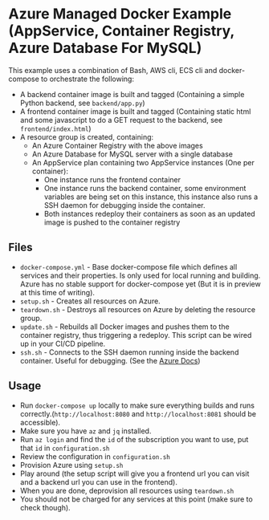 # Azure Managed Docker Example (AppService, Container Registry, Azure Database For MySQL)

This example uses a combination of Bash, AWS cli, ECS cli and docker-compose to orchestrate the following:

- A backend container image is built and tagged (Containing a simple Python backend, see `backend/app.py`)
- A frontend container image is built and tagged (Containing static html and some javascript to do a GET request to the backend, see `frontend/index.html`)
- A resource group is created, containing:
  - An Azure Container Registry with the above images
  - An Azure Database for MySQL server with a single database
  - An AppService plan containing two AppService instances (One per container):
    - One instance runs the frontend container
    - One instance runs the backend container, some environment variables are being set on this instance, this instance also runs a SSH daemon for debugging inside the container.
    - Both instances redeploy their containers as soon as an updated image is pushed to the container registry

## Files
- `docker-compose.yml` - Base docker-compose file which defines all services and their properties. Is only used for local running and building. Azure has no stable support for docker-compose yet (But it is in preview at this time of writing).
- `setup.sh` - Creates all resources on Azure.
- `teardown.sh` - Destroys all resources on Azure by deleting the resource group.
- `update.sh` - Rebuilds all Docker images and pushes them to the container registry, thus triggering a redeploy. This script can be wired up in your CI/CD pipeline.
- `ssh.sh` - Connects to the SSH daemon running inside the backend container. Useful for debugging. (See the [Azure Docs](https://docs.microsoft.com/en-us/azure/app-service/containers/configure-custom-container#enable-ssh))

## Usage
- Run `docker-compose up` locally to make sure everything builds and runs correctly.(`http://localhost:8080` and `http://localhost:8081` should be accessible).
- Make sure you have `az` and `jq` installed.
- Run `az login` and find the `id` of the subscription you want to use, put that `id` in `configuration.sh`
- Review the configuration in `configuration.sh`
- Provision Azure using `setup.sh`
- Play around (the setup script will give you a frontend url you can visit and a backend url you can use in the frontend).
- When you are done, deprovision all resources using `teardown.sh`
- You should not be charged for any services at this point (make sure to check though).
